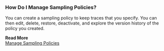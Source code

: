 ### How Do I Manage Sampling Policies?

You can create a sampling policy to keep traces that you specify. You can then edit, delete, restore, deactivate, and explore the version history of the policy you created. 

**Read More**<br/>
[Manage Sampling Policies](https://docs.wavefront.com/trace_sampling_policies.html)
